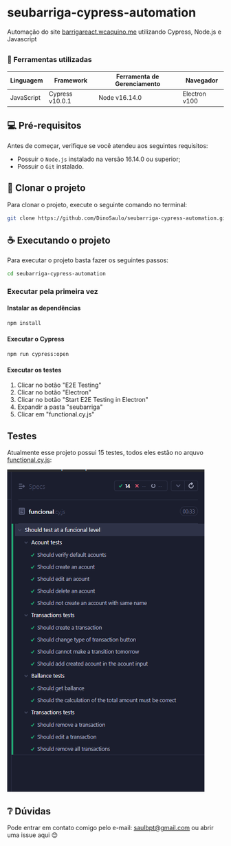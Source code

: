 # seubarriga-cypress-automation

Automação do site [barrigareact.wcaquino.me](https://barrigareact.wcaquino.me/) utilizando Cypress, Node.js e Javascript

##

<!--- Utilizando o exemplos do repositório https://github.com/iuricode/readme-template para esse README.md --->

###  📝 Ferramentas utilizadas
| Linguagem     | Framework         | Ferramenta de Gerenciamento | Navegador       |
|---------------|-------------------|-----------------------------|-----------------|
| JavaScript    | Cypress v10.0.1   | Node v16.14.0               | Electron v100   |

## 💻 Pré-requisitos

Antes de começar, verifique se você atendeu aos seguintes requisitos:

* Possuir o `Node.js` instalado na versão 16.14.0 ou superior;
* Possuir o `Git` instalado.

## 🚀 Clonar o projeto

Para clonar o projeto, execute o seguinte comando no terminal:


``` bash
git clone https://github.com/DinoSaulo/seubarriga-cypress-automation.git
```

## ☕ Executando o projeto

Para executar o projeto basta fazer os seguintes passos:

```bash
cd seubarriga-cypress-automation
```

### Executar pela primeira vez

#### Instalar as dependências

```bash
npm install
```

#### Executar o Cypress

```bash
npm run cypress:open
```

#### Executar os testes

1. Clicar no botão "E2E Testing"
2. Clicar no botão "Electron"
3. Clicar no botão "Start E2E Testing in Electron"
4. Expandir a pasta "seubarriga"
5. Clicar em "functional.cy.js"

## Testes

Atualmente esse projeto possui 15 testes, todos eles estão no arquvo [functional.cy.js](./cypress/e2e/seubarriga/funcional.cy.js):

![switch_de_testes](/img/all_tests.png "Switch de testes")

## ❔ Dúvidas

Pode entrar em contato comigo pelo e-mail: saulbpt@gmail.com ou abrir uma issue aqui 😊
